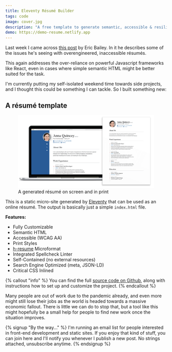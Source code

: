 ```yaml
---
title: Eleventy Résumé Builder
tags: code
image: cover.jpg
description: "A free template to generate semantic, accessible & resilient résumés for the web and print."
demo: https://demo-resume.netlify.app
---
```


<p class="lead">Last week I came across <a href="https://ericwbailey.design/writing/how-to-not-make-a-resume-in-react.html">this post</a> by Eric Bailey. In it he describes some of the issues he's seeing with overengineered, inaccessible résumés.</p>

This again addresses the over-reliance on powerful Javascript frameworks like React, even in cases where simple semantic HTML might be better suited for the task.

I'm currently putting my self-isolated weekend time towards side projects, and I thought this could be something I can tackle. So I built something new:

## A résumé template

<figure class="extend">
    <a href="https://demo-resume.netlify.app"><img src="resume.png" alt=""></a>
    <figcaption>A generated résumé on screen and in print</figcaption>
</figure>

This is a static micro-site generated by [Eleventy](https://11ty.dev) that can be used as an online résumé. The output is basically just a simple `index.html` file.

**Features:**

- Fully Customizable
- Semantic HTML
- Accessible (WCAG AA)
- Print Styles
- [h-resume](http://microformats.org/wiki/h-resume) Microformat
- Integrated Spellcheck Linter
- Self-Contained (no external resources)
- Search Engine Optimized (meta, JSON-LD)
- Critical CSS Inlined

{% callout "info" %}
You can find the full [source code on Github](https://github.com/CleanCodeCreature/resume), along with instructions how to set up and customize the project.
{% endcallout %}

Many people are out of work due to the pandemic already, and even more might still lose their jobs as the world is headed towards a massive economic fallout. There is little we can do to stop that, but a tool like this might hopefully be a small help for people to find new work once the situation improves.

{% signup "By the way..." %}
I'm running an email list for people interested in front-end development and static sites.
If you enjoy that kind of stuff, you can join here and I'll notify you whenever I publish a new post. No strings attached, unsubscribe anytime.
{% endsignup %}
